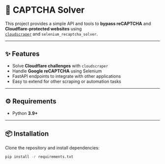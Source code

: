# 🧩 CAPTCHA Solver

This project provides a simple API and tools to **bypass reCAPTCHA** and **Cloudflare-protected websites** using  
[`cloudscraper`](https://github.com/VeNoMouS/cloudscraper) and `selenium_recaptcha_solver`.

---

## ✨ Features
- Solve **Cloudflare challenges** with `cloudscraper`  
- Handle **Google reCAPTCHA** using Selenium  
- FastAPI endpoints to integrate with other applications  
- Easy to extend for other scraping or automation tasks  

---

## ⚙️ Requirements
- Python **3.9+**

---

## 📦 Installation
Clone the repository and install dependencies:

```bash
pip install -r requirements.txt
```
